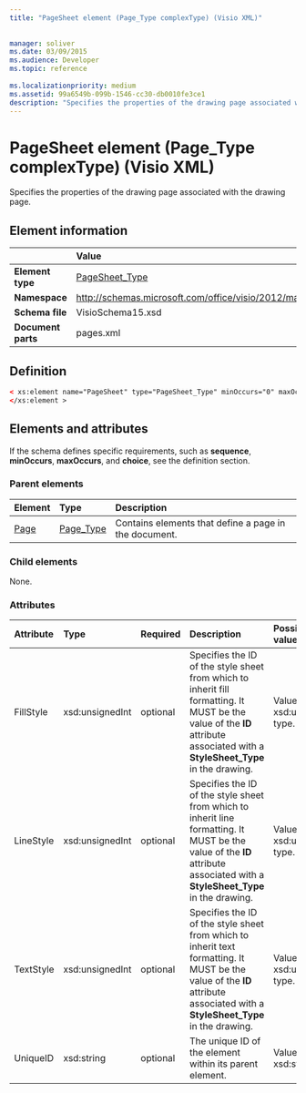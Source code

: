 ```yaml
---
title: "PageSheet element (Page_Type complexType) (Visio XML)"
 
 
manager: soliver
ms.date: 03/09/2015
ms.audience: Developer
ms.topic: reference
 
ms.localizationpriority: medium
ms.assetid: 99a6549b-099b-1546-cc30-db0010fe3ce1
description: "Specifies the properties of the drawing page associated with the drawing page."
---
```


# PageSheet element (Page_Type complexType) (Visio XML)

Specifies the properties of the drawing page associated with the drawing page.
  
## Element information

||Value |
|:-----|:-----|
|**Element type** <br/> |[PageSheet_Type](pagesheet_type-complextypevisio-xml.md) <br/> |
|**Namespace** <br/> |http://schemas.microsoft.com/office/visio/2012/main  <br/> |
|**Schema file** <br/> |VisioSchema15.xsd  <br/> |
|**Document parts** <br/> |pages.xml  <br/> |
   
## Definition

```XML
< xs:element name="PageSheet" type="PageSheet_Type" minOccurs="0" maxOccurs="1" >
</xs:element > 
```

## Elements and attributes

If the schema defines specific requirements, such as **sequence**, **minOccurs**, **maxOccurs**, and **choice**, see the definition section. 
  
### Parent elements

|**Element**|**Type**|**Description**|
|:-----|:-----|:-----|
|[Page](page-element-pages_type-complextypevisio-xml.md) <br/> |[Page_Type](page_type-complextypevisio-xml.md) <br/> |Contains elements that define a page in the document. |
   
### Child elements

None.
  
### Attributes

|**Attribute**|**Type**|**Required**|**Description**|**Possible values**|
|:-----|:-----|:-----|:-----|:-----|
|FillStyle  <br/> |xsd:unsignedInt  <br/> |optional  <br/> |Specifies the ID of the style sheet from which to inherit fill formatting. It MUST be the value of the **ID** attribute associated with a **StyleSheet_Type** in the drawing. |Values of the xsd:unsignedInt type. |
|LineStyle  <br/> |xsd:unsignedInt  <br/> |optional  <br/> |Specifies the ID of the style sheet from which to inherit line formatting. It MUST be the value of the **ID** attribute associated with a **StyleSheet_Type** in the drawing. |Values of the xsd:unsignedInt type. |
|TextStyle  <br/> |xsd:unsignedInt  <br/> |optional  <br/> |Specifies the ID of the style sheet from which to inherit text formatting. It MUST be the value of the **ID** attribute associated with a **StyleSheet_Type** in the drawing. |Values of the xsd:unsignedInt type. |
|UniqueID  <br/> |xsd:string  <br/> |optional  <br/> |The unique ID of the element within its parent element. |Values of the xsd:string type. |
   

